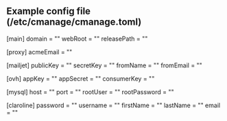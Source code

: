 ## Example config file (/etc/cmanage/cmanage.toml)

[main]
domain = ""
webRoot = ""
releasePath = ""

[proxy]
acmeEmail = ""

[mailjet]
publicKey = ""
secretKey = ""
fromName = ""
fromEmail = ""

[ovh]
appKey = ""
appSecret = ""
consumerKey = ""

[mysql]
host = ""
port = ""
rootUser = ""
rootPassword = ""

[claroline]
password = ""
username = ""
firstName = ""
lastName = ""
email = ""
